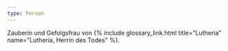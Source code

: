 ```yaml
---
type: Person
---
```


Zauberin und Gefolgsfrau von {% include glossary_link.html title="Lutheria" name="Lutheria, Herrin des Todes" %}.
